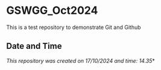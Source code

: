 # GSWGG_Oct2024
This is a test repository to demonstrate Git and Github

## Date and Time 
*This repository was created on 17/10/2024 and time: 14.35** 
